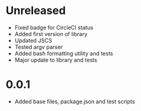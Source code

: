 # Unreleased

- Fixed badge for CircleCI status
- Added first version of library
- Updated JSCS
- Tested argv parser
- Added bash formatting utility and tests
- Major update to library and tests

# 0.0.1

- Added base files, package.json and test scripts
